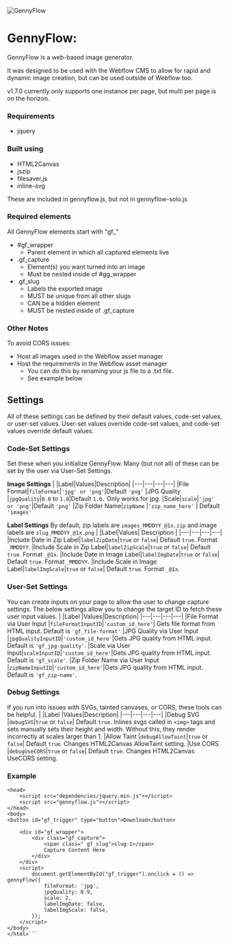 ![GennyFlow](https://uploads-ssl.webflow.com/635d10016c0ae0f8c2546b8f/635d1e766c5db6e08eda2ee3_github.png)

# GennyFlow:
GennyFlow is a web-based image generator.

It was designed to be used with the Webflow CMS to allow for rapid and dynamic image creation, but can be used outside of Webflow too.

v1.7.0 currently only supports one instance per page, but multi per page is on the horizon.

### Requirements
 - jquery

### Built using
 - HTML2Canvas
 - jszip
 - filesaver.js
 - inline-svg
 
These are included in gennyflow.js, but not in gennyflow-solo.js

### Required elements
All GennyFlow elements start with "gf_"
 - #gf_wrapper
	 - Parent element in which all captured elements live
 - .gf_capture
	 - Element(s) you want turned into an image
	 - Must be nested inside of #gg_wrapper
 - .gf_slug
	 - Labels the exported image
	 - MUST be unique from all other slugs
	 - CAN be a hidden element
	 - MUST be nested inside of .gf_capture

### Other Notes
To avoid CORS issues:
 - Host all images used in the Webflow asset manager
 - Host the requirements in the Webflow asset manager
	 - You can do this by renaming your js file to a .txt file.
	 - See example below

## Settings
All of these settings can be defined by their default values, code-set values, or user-set values. User-set values override code-set values, and code-set values override default values. 

### Code-Set Settings
Set these when you initialize GennyFlow. Many (but not all) of these can be set by the user via User-Set Settings.

**Image Settings**
|   |Label|Values|Description| 
|---|---|---|---|
|File Format|`fileFormat`|`'jpg' or 'png'`|Default `'png'`
|JPG Quality |`jpgQuality`|`0.0` to `1.0`|Default `1.0.` Only works for jpg.
|Scale|`scale`|`'jpg' or 'png'`|Default `'png'`
|Zip Folder Name|`zipName`        |`'zip_name_here'`          | Default `'images'`

**Label Settings** 
By default, zip labels are `images_MMDDYY_@1x.zip` and image labels are `slug_MMDDYY_@1x.png`
|   |Label|Values| Description | 
|---|---|---|---|
|Include Date in Zip Label|`labelZipDate`|`true` or `false`| Default `true`. Format `_MMDDYY`.
|Include Scale in Zip Label|`labelZipScale`|`true` or `false`| Default `true`. Format `_@1x`.
|Include Date in Image Label|`labelImgDate`|`true` or `false`| Default `true`. Format `_MMDDYY`.
|Include Scale in Image Label|`labelImgScale`|`true` or `false`| Default `true`. Format `_@1x`.


### User-Set Settings
You can create inputs on your page to allow the user to change capture settings. The below settings allow you to change the target ID to fetch these user input values. 
|   |Label |Values|Description| 
|---|---|---|---|
|File Format via User Input	|`fileFormatInputID`|`'custom_id_here'`| Gets file format from HTML input. Default is `'gf_file-format'`
|JPG Quality via User Input	|`jpgQualityInputID`|`'custom_id_here'`|Gets JPG quality from HTML input. Default is `'gf_jpg-quality'`. 
|Scale via User Input|`scaleInputID`|`'custom_id_here'`|Gets JPG quality from HTML input. Default is `'gf_scale'`. 
|Zip Folder Name via User Input	|`zipNameInputID`|`'custom_id_here'`|Gets JPG quality from HTML input. Default is `'gf_zip-name'`. 

### Debug Settings
If you run into issues with SVGs, tainted canvases, or CORS, these tools can be helpful.
|   |Label |Values|Description| 
|---|---|---|---|
|Debug SVG	|`debugSVG`|`true` or `false`| Default `true`. Inlines svgs called in `<img>` tags and sets manually sets their height and width. Without this, they render incorrectly at scales larger than 1. 
|Allow Taint	|`debugAllowTaint`|`true` or `false`| Default `true`. Changes HTML2Canvas AllowTaint setting.
|Use CORS	|`debugUseCORS`|`true` or `false`| Default `true`. Changes HTML2Canvas UseCORS setting.

### Example 
```<html>
<head>
    <script src="dependencies/jquery.min.js"></script>
    <script src="gennyflow.js"></script>
</head>
<body>
<button id="gf_trigger" type="button">Download</button>

    <div id="gf_wrapper">
        <div class="gf_capture">
            <span class=" gf_slug">slug-1</span>
            Capture Content Here
        </div>
    </div>
    <script>
        document.getElementById("gf_trigger").onclick = () => gennyFlow({
            fileFormat: 'jpg',
            jpgQuality: 0.9,
            scale: 2,
            labelImgDate: false, 
            labelImgScale: false,
        });
    </script>
</body>
</html>```
